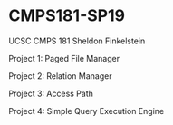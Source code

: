 # CMPS181-SP19
UCSC CMPS 181 Sheldon Finkelstein

Project 1: Paged File Manager

Project 2: Relation Manager

Project 3: Access Path

Project 4: Simple Query Execution Engine
